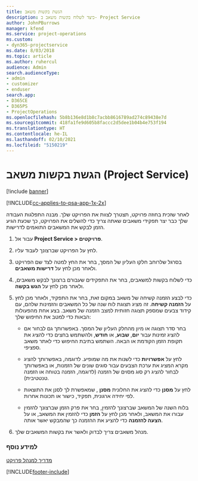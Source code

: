 ```yaml
---
title: הגשת בקשות משאב
description: כיצד לשלוח בקשות משאב ב- Project Service
author: JohnPBurrows
manager: kfend
ms.service: project-operations
ms.custom:
- dyn365-projectservice
ms.date: 8/03/2018
ms.topic: article
ms.author: ruhercul
audience: Admin
search.audienceType:
- admin
- customizer
- enduser
search.app:
- D365CE
- D365PS
- ProjectOperations
ms.openlocfilehash: 5b8b136e8d1b8c7acbb8616789ad274c89438e7d
ms.sourcegitcommit: 418fa1fe9d605b8faccc2d5dee1b04b4e753f194
ms.translationtype: HT
ms.contentlocale: he-IL
ms.lasthandoff: 02/10/2021
ms.locfileid: "5150219"
---
```

# <a name="submit-resource-requests-project-service"></a>הגשת בקשות משאב (Project Service)

[!include [banner](../includes/psa-now-project-operations.md)]

[!INCLUDE[cc-applies-to-psa-app-1x-2x](../includes/cc-applies-to-psa-app-1x-2x.md)]

לאחר שזכית בחוזה פרויקט, תצטרך לצוות את הפרויקט שלך. מבנה התפלגות העבודה שלך כבר יצר תפקידי משאבים שאתה צריך כדי להשלים את הפרויקט, כך שכעת הגיע הזמן לבקש את המשאבים התואמים לדרישות.  
  
1.  עבור אל **Project Service > פרויקטים**.  
  
2.  לחץ על הפרויקט שברצונך לעבוד עליו.  
  
3.  בסרגל שלרוחב חלקו העליון של המסך, בחר את החץ למטה לצד שם הפרויקט ולאחר מכן לחץ על **דרישות משאבים**.  
  
4.  כדי לשלוח בקשות למשאבים, בחר את התפקידים שעבורם ברצונך לבקש משאבים, ולאחר מכן לחץ על **הגש בקשה**.  
  
5.  כדי לבצע הזמנה קשיחה של משאב במקום זאת, בחר את התפקיד, ולאחר מכן לחץ על **הזמנה קשיחה**. זה מציג תצוגת לוח שנה של כל המשאבים והזמינות שלהם, עם קידוד צבעים שמספק תצוגה חזותית למצב הזמנה של משאב. בצע אחת מהפעולות הבאות כדי למטב את החיפוש שלך:  
  
    -   בחר סדר תצוגה או מיון מהחלק העליון של המסך. באפשרותך גם לבחור אם להציג זמינות עבור **יום**, **שבוע**, או **חודש**, ולהשתמש בחצים כדי להציג את תקופת הזמן הקודמת או הבאה. השתמש בתיבת החיפוש כדי לאתר משאב ספציפי.  
  
    -   לחץ על **אפשרויות** כדי לשנות את מה שמופיע. לדוגמה, באפשרותך להציג מקרא המציג את ערכת הצבעים עבור סוגים שונים של הזמנות, או באפשרותך לבחור להציג רק סוג מסוים של הזמנה (לדוגמה, הזמנה בטוחה או הזמנה טנטטיבית‬‬).  
  
    -   לחץ על **מסנן** כדי להציג את החלונית **מסנן** , שמאפשרת לך לסנן את התוצאות לפי יחידה ארגונית, תפקיד, כישור או תכונות אחרות.  
  
    -   בלוח השנה של המשאב שברצונך להזמין, בחר את פרק הזמן שברצונך להזמין עבורו את המשאב, ולאחר מכן לחץ על **הזמן** כדי להזמין את המשאב, או על **הצעה להזמנה** כדי להציע את ההזמנה כך שהמבקש יאשר אותה.  
  
6.  מנהל משאבים צריך לבדוק ולאשר את בקשות המשאבים שלך.  
  
### <a name="see-also"></a>למידע נוסף  
 [מדריך למנהל פרויקט](../psa/project-manager-guide.md)


[!INCLUDE[footer-include](../includes/footer-banner.md)]